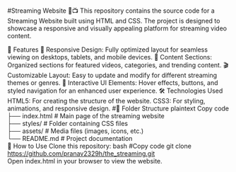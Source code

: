 #Streaming Website 🎥📺
This repository contains the source code for a Streaming Website built using HTML and CSS. The project is designed to showcase a responsive and visually appealing platform for streaming video content.

🚀 Features
🎨 Responsive Design: Fully optimized layout for seamless viewing on desktops, tablets, and mobile devices.
📂 Content Sections: Organized sections for featured videos, categories, and trending content.
🎬 Customizable Layout: Easy to update and modify for different streaming themes or genres.
🌟 Interactive UI Elements: Hover effects, buttons, and styled navigation for an enhanced user experience.
🛠️ Technologies Used
HTML5: For creating the structure of the website.
CSS3: For styling, animations, and responsive design.
#📂 Folder Structure
plaintext
Copy code
├── index.html        # Main page of the streaming website  
├── styles/           # Folder containing CSS files  
├── assets/           # Media files (images, icons, etc.)  
└── README.md         # Project documentation  
📖 How to Use
Clone this repository:
bash
#Copy code
git clone https://github.com/pranav2329h/the_streaming.git  
Open index.html in your browser to view the website.
